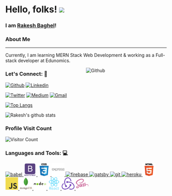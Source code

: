 

# Hello, folks! <img src="https://raw.githubusercontent.com/MartinHeinz/MartinHeinz/master/wave.gif" width="40px">

### I am [Rakesh Baghel](Rakeshbaghel021)! 

### About Me ###
----------------------------------------------------------------------------------------------------------------------------
Currently, I am learning MERN Stack Web Development & working as a Full-stack developer at Edunomics.


<img width="50%" align="right" alt="Github" src="https://raw.githubusercontent.com/onimur/.github/master/.resources/git-header.svg" />



<h3 align="left">Let's Connect: 🚀</h2>
<p align="left">


[![Github](https://img.shields.io/badge/-Github-000?style=flat&logo=Github&logoColor=white)](https://github.com/Rakeshbaghel021)
[![Linkedin](https://img.shields.io/badge/-LinkedIn-blue?style=flat&logo=Linkedin&logoColor=white)](https://www.linkedin.com/in/rakesh-baghel-20a83a160/)

[![Twitter](https://img.shields.io/badge/-Twitter-1ca0f1?style=flat-square&labelColor=1ca0f1&logo=twitter&logoColor=white&link=https://twitter.com/rkrkumar021)](https://twitter.com/rkrkumar021)
[![Medium](https://img.shields.io/badge/-Medium-03a57a?style=flat-square&labelColor=000000&logo=Medium&link=https://medium.com/@rkrkumar021/)](https://medium.com/@rkrkumar021)
[![Gmail](https://img.shields.io/badge/-Gmail-c14438?style=flat&logo=Gmail&logoColor=white)](mailto:rkrkumar021@gmail.com)
&nbsp;
</p>

[![Top Langs](https://github-readme-stats.vercel.app/api/top-langs/?username=Rakeshbaghel021&layout=compact)](https://github.com/Rakeshbaghel021/github-readme-stats)



![Rakesh's github stats](https://github-readme-stats.vercel.app/api?username=Rakeshbaghel021&hide=["issues"]&show_icons=true)

### Profile Visit Count
![Visitor Count](https://profile-counter.glitch.me/Rakeshbaghel021/count.svg)

<h3 align="left">Languages and Tools: 💻</h3>
<p align="left"> <a href="https://babeljs.io/" target="_blank"> <img src="https://www.vectorlogo.zone/logos/babeljs/babeljs-icon.svg" alt="babel" width="40" height="40"/> </a> <a href="https://getbootstrap.com" target="_blank"> <img src="https://raw.githubusercontent.com/devicons/devicon/master/icons/bootstrap/bootstrap-plain-wordmark.svg" alt="bootstrap" width="40" height="40"/> </a> <a href="https://www.w3schools.com/css/" target="_blank"> <img src="https://raw.githubusercontent.com/devicons/devicon/master/icons/css3/css3-original-wordmark.svg" alt="css3" width="40" height="40"/> </a> <a href="https://expressjs.com" target="_blank"> <img src="https://raw.githubusercontent.com/devicons/devicon/master/icons/express/express-original-wordmark.svg" alt="express" width="40" height="40"/> </a> <a href="https://firebase.google.com/" target="_blank"> <img src="https://www.vectorlogo.zone/logos/firebase/firebase-icon.svg" alt="firebase" width="40" height="40"/> </a> <a href="https://www.gatsbyjs.com/" target="_blank"> <img src="https://www.vectorlogo.zone/logos/gatsbyjs/gatsbyjs-icon.svg" alt="gatsby" width="40" height="40"/> </a> <a href="https://git-scm.com/" target="_blank"> <img src="https://www.vectorlogo.zone/logos/git-scm/git-scm-icon.svg" alt="git" width="40" height="40"/> </a> <a href="https://heroku.com" target="_blank"> <img src="https://www.vectorlogo.zone/logos/heroku/heroku-icon.svg" alt="heroku" width="40" height="40"/> </a> <a href="https://www.w3.org/html/" target="_blank"> <img src="https://raw.githubusercontent.com/devicons/devicon/master/icons/html5/html5-original-wordmark.svg" alt="html5" width="40" height="40"/> </a> <a href="https://developer.mozilla.org/en-US/docs/Web/JavaScript" target="_blank"> <img src="https://raw.githubusercontent.com/devicons/devicon/master/icons/javascript/javascript-original.svg" alt="javascript" width="40" height="40"/> </a> <a href="https://www.mongodb.com/" target="_blank"> <img src="https://raw.githubusercontent.com/devicons/devicon/master/icons/mongodb/mongodb-original-wordmark.svg" alt="mongodb" width="40" height="40"/> </a> <a href="https://nodejs.org" target="_blank"> <img src="https://raw.githubusercontent.com/devicons/devicon/master/icons/nodejs/nodejs-original-wordmark.svg" alt="nodejs" width="40" height="40"/> </a></a> <a href="https://reactjs.org/" target="_blank"> <img src="https://raw.githubusercontent.com/devicons/devicon/master/icons/react/react-original-wordmark.svg" alt="react" width="40" height="40"/> </a> <a href="https://redux.js.org" target="_blank"> <img src="https://raw.githubusercontent.com/devicons/devicon/master/icons/redux/redux-original.svg" alt="redux" width="40" height="40"/> </a> <a href="https://sass-lang.com" target="_blank"> <img src="https://raw.githubusercontent.com/devicons/devicon/master/icons/sass/sass-original.svg" alt="sass" width="40" height="40"/> </a> </p>




